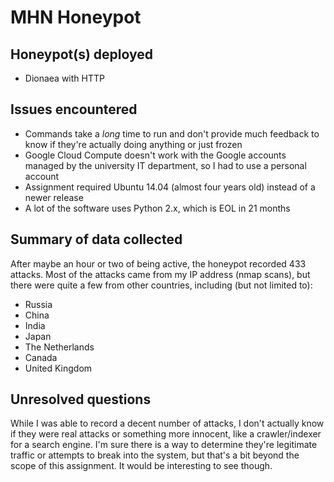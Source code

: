 # MHN Honeypot

## Honeypot(s) deployed

* Dionaea with HTTP

## Issues encountered

* Commands take a *long* time to run and don't provide much feedback
  to know if they're actually doing anything or just frozen
* Google Cloud Compute doesn't work with the Google accounts managed
  by the university IT department, so I had to use a personal account
* Assignment required Ubuntu 14.04 (almost four years old) instead of
  a newer release
* A lot of the software uses Python 2.x, which is EOL in 21 months

## Summary of data collected

After maybe an hour or two of being active, the honeypot recorded 433
attacks. Most of the attacks came from my IP address (nmap scans), but
there were quite a few from other countries, including (but not limited to):
* Russia
* China
* India
* Japan
* The Netherlands
* Canada
* United Kingdom

## Unresolved questions

While I was able to record a decent number of attacks, I don't
actually know if they were real attacks or something more innocent,
like a crawler/indexer for a search engine. I'm sure there is a way to
determine they're legitimate traffic or attempts to break into the
system, but that's a bit beyond the scope of this assignment. It would
be interesting to see though.
